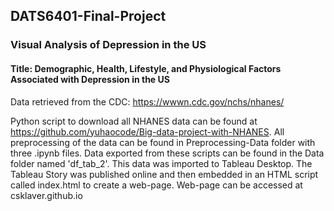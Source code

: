 ## DATS6401-Final-Project

### Visual Analysis of Depression in the US
#### Title: Demographic, Health, Lifestyle, and Physiological Factors Associated with Depression in the US

Data retrieved from the CDC: https://wwwn.cdc.gov/nchs/nhanes/

Python script to download all NHANES data can be found at https://github.com/yuhaocode/Big-data-project-with-NHANES. All preprocessing of the data can be found in Preprocessing-Data folder with three .ipynb files. Data exported from these scripts can be found in the Data folder named 'df_tab_2'. This data was imported to Tableau Desktop. The Tableau Story was published online and then embedded in an HTML script called index.html to create a web-page. Web-page can be accessed at csklaver.github.io


